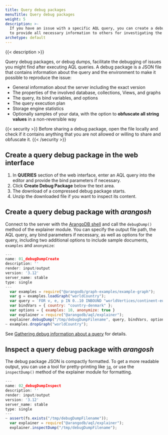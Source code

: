 ```yaml
---
title: Query debug packages
menuTitle: Query debug packages
weight: 5
description: >-
  If you have an issue with a specific AQL query, you can create a debug package
  to provide all necessary information to others for investigating the issue
archetype: default
---
```

{{< description >}}

Query debug packages, or debug dumps, facilitate the debugging of issues you
might find after executing AQL queries. A debug package is a JSON file that
contains information about the query and the environment to make it possible to
reproduce the issue:

- General information about the server including the exact version
- The properties of the involved database, collections, Views, and graphs
- The query, its bind variables, and options
- The query execution plan
- Storage engine statistics
- Optionally samples of your data, with the option to
  **obfuscate all string values** in a non-reversible way

{{< security >}}
Before sharing a debug package, open the file locally and check if it contains
anything that you are not allowed or willing to share and obfuscate it.
{{< /security >}}

## Create a query debug package in the web interface

1. In **QUERIES** section of the web interface, enter an AQL query into the
   editor and provide the bind parameters if necessary.
2. Click **Create Debug Package** below the text area.
3. The download of a compressed debug package starts.
4. Unzip the downloaded file if you want to inspect its content.

## Create a query debug package with _arangosh_

Connect to the server with the [ArangoDB shell](../../components/tools/arangodb-shell/_index.md) and call
the `debugDump()` method of the explainer module. You can specify the output
file path, the AQL query, any bind parameters if necessary, as well as options
for the query, including two additional options to include sample documents,
`examples` and `anonymize`:

```js
---
name: 01_debugDumpCreate
description: ''
render: input/output
version: '3.12'
server_name: stable
type: single
---
  var examples = require("@arangodb/graph-examples/example-graph");
  var g = examples.loadGraph("worldCountry");
  var query = `FOR v, e, p IN 0..10 INBOUND "worldVertices/continent-europe" GRAPH "worldCountry" FILTER v._key != @country RETURN CONCAT_SEPARATOR(" -- ", p.vertices)`;
  var bindVars = { country: "country-denmark" };
  var options = { examples: 10, anonymize: true }
  var explainer = require("@arangodb/aql/explainer"); 
  explainer.debugDump("/tmp/debugDumpFilename", query, bindVars, options);
~ examples.dropGraph("worldCountry");
```

See [Gathering debug information about a query](../../aql/execution-and-performance/explaining-queries.md#gathering-debug-information-about-a-query)
for details.

## Inspect a query debug package with _arangosh_

The debug package JSON is compactly formatted. To get a more readable output,
you can use a tool for pretty-printing like [`jq`](https://stedolan.github.io/jq/),
or use the `inspectDump()` method of the explainer module for formatting.

```js
---
name: 02_debugDumpInspect
description: ''
render: input/output
version: '3.12'
server_name: stable
type: single
---
~ assert(fs.exists("/tmp/debugDumpFilename"));
  var explainer = require("@arangodb/aql/explainer"); 
  explainer.inspectDump("/tmp/debugDumpFilename");
```
